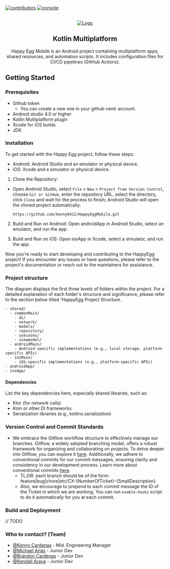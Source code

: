 [![contributors][contributors-shield]][contributors-url]
[![console][console]][console-url]

<!-- PROJECT LOGO -->
<br />
<div align="center">
  <a href="https://play.google.com/store/apps/details?id=">
    <img src="https://img.freepik.com/premium-vector/cute-happy-egg-character-funny-jump-egg-cartoon-emoticon-flat-style-chick-emoji-vector_841552-285.jpg" alt="Logo" >
  </a>

<h2 align="center">Kotlin Multiplatform</h2>
  <p align="center">
    Happy Egg Mobile is an Android project containing multiplatform apps, shared resources, and automation scripts. It includes configuration files for CI/CD pipelines (GitHub Actions).
    <br />
  </p>
</div>

## Getting Started

### Prerequisites

- Github token
    - You can create a new one in your github centr account.
- Android studio 4.0 or higher
- Kotlin Multiplatform plugin
- Xcode for iOS builds
- JDK

### Installation
To get started with the Happy Egg project, follow these steps:
* Android: Android Studio and an emulator or physical device.
* iOS: Xcode and a simulator or physical device.

1. Clone the Repository:
- Open Android Studio, select `File` > `New` > `Project from Version Control`, choose `Git or GitHub`, enter the repository URL, select the directory, click `Clone` and wait for the process to finish; Android Studio will open the cloned project automatically.
  ```
  https://github.com/kenny0412/HappyEggMobile.git
  ```
2. Build and Run on Android: Open androidApp in Android Studio, select an emulator, and run the app.

3. Build and Run on iOS: Open iosApp in Xcode, select a simulator, and run the app.

Now you're ready to start developing and contributing to the HappyEgg project! If you encounter any issues or have questions, please refer to the project's documentation or reach out to the maintainers for assistance.

### Project structure

The diagram displays the first three levels of folders within the project. For a detailed explanation of each folder's structure and significance, please refer to the section below titled 'HappyEgg Project Structure.

```
- shared/
  - commonMain/
    - di/
    - network/
    - models/
    - repository/
    - usecases/
    - viewmodel/
  - androidMain/
    - Android-specific implementations (e.g., local storage, platform-specific APIs)
  - iosMain/
    - iOS-specific implementations (e.g., platform-specific APIs)
- androidApp/
- iosApp/
```
#### Dependencies
List the key dependencies here, especially shared libraries, such as:

- Ktor (for network calls)
- Koin or other DI frameworks
- Serialization libraries (e.g., kotlinx.serialization)


### Version Control and Commit Standards

- We embrace the Gitflow workflow structure to effectively manage our branches. Gitflow, a widely adopted branching model, offers a robust framework for organizing and collaborating on projects. To delve deeper into Gitflow, you can explore it [here](https://www.atlassian.com/git/tutorials/comparing-workflows/gitflow-workflow#:~:text=What%20is%20Gitflow%3F,by%20Vincent%20Driessen%20at%20nvie.). Additionally, we adhere to conventional commits for our commit messages, ensuring clarity and consistency in our development process. Learn more about conventional commits [here](https://centr.atlassian.net/wiki/spaces/CEX/pages/2478604344/Engineering+Workflows#%F0%9F%A7%90-Pull-Requests-and-Peer-Review).
    - TL;DR: each branch should be of the form: feature|bug|chore|etc/CX-{NumberOfTicket}-{SmallDescription}.
    - Also, we encourage to prepend to each commit message the ID of the Ticket in which we are working. You can run `enable-hooks` script to do it automatically for you at each commit.

### Build and Deployment
// TODO

### Who to contact? (Team)
- [@Kenny Cardenas](https://github.com/kenny0412) - Mid. Engineering Manager
- [@Michael Arias](https://github.com/micha032799) - Junior Dev
- [@Brandon Cardenas](https://github.com/Kendall-22) - Junior Dev
- [@Kendall Araya](https://github.com/Sean17bcr) - Junior Dev


[contributors-shield]: https://img.shields.io/github/contributors/kenny0412/HappyEggMobile.svg?style=for-the-badge
[contributors-url]: https://github.com/centrfit/Stalker.Android/graphs/contributors
[console]: https://img.shields.io/badge/console-414141?style=for-the-badge&logo=googleplay&logoColor=white
[console-url]: https://play.google.com/console
